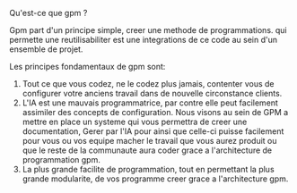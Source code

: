 
<!-- 
    PrePrompt:
    Ecrit moi un fichier markdown, pour expliquers. 
-->

Qu'est-ce que gpm ? 

Gpm part d'un principe simple, creer une methode de programmations.
qui permette une reutilisabiliter est une integrations de ce code au sein d'un ensemble de projet.

Les principes fondamentaux de gpm sont: 

1. Tout ce que vous codez, ne le codez plus jamais, contenter vous de configurer votre anciens travail 
   dans de nouvelle circonstance clients. 
2. L'IA est une mauvais programmatrice, par contre elle peut facilement assimiler des concepts de configuration. 
   Nous visons au sein de GPM a mettre en place un systeme qui vous permettra de creer une documentation, 
   Gerer par l'IA pour ainsi que celle-ci puisse facilement pour vous ou vos equipe macher le travail 
   que vous aurez produit ou que le reste de la communaute aura coder grace a l'architecture de programmation 
   gpm. 
3. La plus grande facilite de programmation, tout en permettant la plus grande modularite, de vos programme creer 
   grace a l'architecture gpm. 
<!--
    
-->
